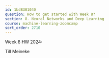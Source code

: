 ```yaml
---
id: 1bd8301040
question: How to get started with Week 8?
section: 8. Neural Networks and Deep Learning
course: machine-learning-zoomcamp
sort_order: 2710
---
```


Week 8 HW 2024:

Till Meineke


